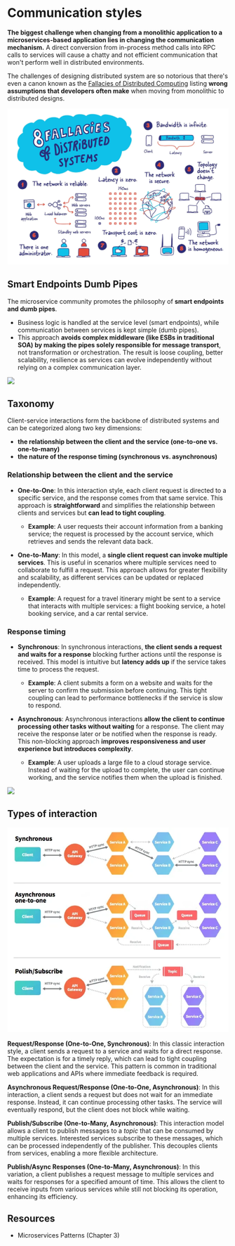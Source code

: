 # Communication styles

**The biggest challenge when changing from a monolithic application to a microservices-based application lies in changing the communication mechanism.** A direct conversion from in-process method calls into RPC calls to services will cause a chatty and not efficient communication that won't perform well in distributed environments.

The challenges of designing distributed system are so notorious that there's even a canon known as the [Fallacies of Distributed Computing](0%20-%20Fallacies%20of%20distributed%20computing.md) listing **wrong assumptions that developers often make** when moving from monolithic to distributed designs.

![](images/fallacies-distributed-systems.webp)

## Smart Endpoints Dumb Pipes
The microservice community promotes the philosophy of **smart endpoints and dumb pipes**.
* Business logic is handled at the service level (smart endpoints), while communication between services is kept simple (dumb pipes).
* This approach **avoids complex middleware (like ESBs in traditional SOA) by making the pipes solely responsible for message transport**, not transformation or orchestration. The result is loose coupling, better scalability, resilience as services can evolve independently without relying on a complex communication layer.

![](images/dumb-pipes.webp)

## Taxonomy

Client-service interactions form the backbone of distributed systems and can be categorized along two key dimensions:
* **the relationship between the client and the service (one-to-one vs. one-to-many)**
* **the nature of the response timing (synchronous vs. asynchronous)**

### Relationship between the client and the service

- **One-to-One**: In this interaction style, each client request is directed to a specific service, and the response comes from that same service. This approach is **straightforward** and simplifies the relationship between clients and services but **can lead to tight coupling**.
  - **Example**: A user requests their account information from a banking service; the request is processed by the account service, which retrieves and sends the relevant data back.

- **One-to-Many**: In this model, a **single client request can invoke multiple services**. This is useful in scenarios where multiple services need to collaborate to fulfill a request. This approach allows for greater flexibility and scalability, as different services can be updated or replaced independently. 
  - **Example**: A request for a travel itinerary might be sent to a service that interacts with multiple services: a flight booking service, a hotel booking service, and a car rental service.

### Response timing

- **Synchronous**: In synchronous interactions, **the client sends a request and waits for a response** blocking further actions until the response is received. This model is intuitive but **latency adds up** if the service takes time to process the request. 
  - **Example**: A client submits a form on a website and waits for the server to confirm the submission before continuing. This tight coupling can lead to performance bottlenecks if the service is slow to respond.

- **Asynchronous**: Asynchronous interactions **allow the client to continue processing other tasks without waiting** for a response. The client may receive the response later or be notified when the response is ready. This non-blocking approach **improves responsiveness and user experience but introduces complexity**. 
  - **Example**: A user uploads a large file to a cloud storage service. Instead of waiting for the upload to complete, the user can continue working, and the service notifies them when the upload is finished.

![](images/synchronous-asynchronous.avif)

## Types of interaction

![](images/communication-styles.webp)

**Request/Response (One-to-One, Synchronous)**: In this classic interaction style, a client sends a request to a service and waits for a direct response. The expectation is for a timely reply, which can lead to tight coupling between the client and the service. This pattern is common in traditional web applications and APIs where immediate feedback is required. 

**Asynchronous Request/Response (One-to-One, Asynchronous)**: In this interaction, a client sends a request but does not wait for an immediate response. Instead, it can continue processing other tasks. The service will eventually respond, but the client does not block while waiting. 

**Publish/Subscribe (One-to-Many, Asynchronous)**: This interaction model allows a client to publish messages to a *topic* that can be consumed by multiple services. Interested services subscribe to these messages, which can be processed independently of the publisher. This decouples clients from services, enabling a more flexible architecture. 

**Publish/Async Responses (One-to-Many, Asynchronous)**: In this variation, a client publishes a request message to multiple services and waits for responses for a specified amount of time. This allows the client to receive inputs from various services while still not blocking its operation, enhancing its efficiency. 

## Resources
- Microservices Patterns (Chapter 3)

